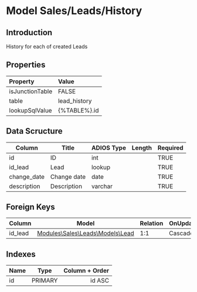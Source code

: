 # Model Sales/Leads/History

## Introduction

History for each of created Leads

## Properties

| Property        | Value        |
| :-------------- | :----------- |
| isJunctionTable | FALSE        |
| table           | lead_history |
| lookupSqlValue  | {%TABLE%}.id |

## Data Scructure

| Column      | Title       | ADIOS Type | Length | Required |
| ----------- | ----------- | ---------- | ------ | -------- |
| id          | ID          | int        |        | TRUE     |
| id_lead     | Lead        | lookup     |        | TRUE     |
| change_date | Change date | date       |        | TRUE     |
| description | Description | varchar    |        | TRUE     |

## Foreign Keys

| Column  | Model                                      | Relation | OnUpdate | OnDelete |
| ------- | ------------------------------------------ | -------- | -------- | -------- |
| id_lead | [Modules\Sales\Leads\Models\Lead](Lead.md) | 1:1      | Cascade  | Restrict |

## Indexes

| Name |  Type   | Column + Order |
| :--- | :-----: | -------------: |
| id   | PRIMARY |         id ASC |
